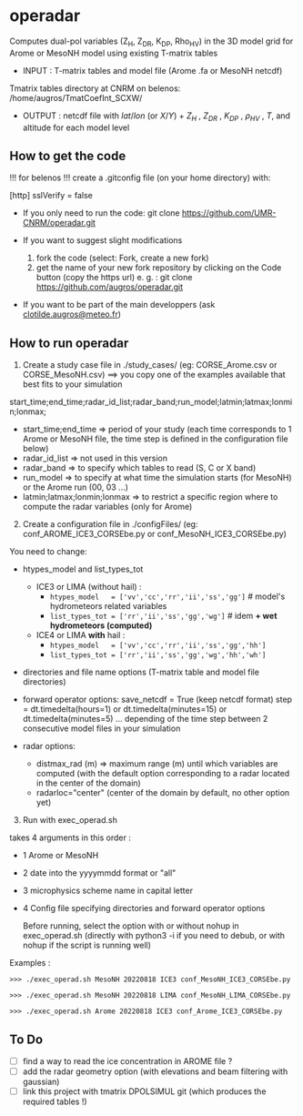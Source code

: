# operadar
Computes dual-pol variables (Z<sub>H</sub>, Z<sub>DR</sub>, K<sub>DP</sub>, Rho<sub>HV</sub>) in the 3D model grid for Arome or MesoNH model using existing T-matrix tables
* INPUT  : T-matrix tables and model file (Arome .fa or MesoNH netcdf)
  
Tmatrix tables directory at CNRM on belenos:  /home/augros/TmatCoefInt_SCXW/
* OUTPUT : netcdf file with $lat/lon$ (or $X/Y$) + $Z_{H}$ , $Z_{DR}$ , $K_{DP}$ , $\rho_{HV}$ , $T$, and altitude for each model level

## How to get the code
!!! for belenos !!!
create a .gitconfig file (on your home directory) with:

[http]
        sslVerify = false

* If you only need to run the code:
git clone https://github.com/UMR-CNRM/operadar.git

* If you want to suggest slight modifications
  1. fork the code (select: Fork, create a new fork)
  2. get the name of your new fork repository by clicking on the Code button (copy the https url) 
     e. g. : git clone https://github.com/augros/operadar.git 

* If you want to be part of the main developpers (ask clotilde.augros@meteo.fr)


## How to run operadar
1) Create a study case file in ./study_cases/  (eg: CORSE_Arome.csv or CORSE_MesoNH.csv)
   ==> you copy one of the examples available that best fits to your simulation

 start_time;end_time;radar_id_list;radar_band;run_model;latmin;latmax;lonmin;lonmax;

* start_time;end_time => period of your study (each time corresponds to 1 Arome or MesoNH file, the time step is defined in the configuration file below)
* radar_id_list => not used in this version 
* radar_band => to specify which tables to read (S, C or X band)
* run_model => to specify at what time the simulation starts (for MesoNH) or the Arome run (00, 03 ...)
* latmin;latmax;lonmin;lonmax => to restrict a specific region where to compute the radar variables (only for Arome)
        
2) Create a configuration file in ./configFiles/ (eg: conf_AROME_ICE3_CORSEbe.py or conf_MesoNH_ICE3_CORSEbe.py)

You need to change:
* htypes_model and list_types_tot

   - ICE3 or LIMA (without hail) :
     - `htypes_model   = ['vv','cc','rr','ii','ss','gg']` # model's hydrometeors related variables
     - `list_types_tot = ['rr','ii','ss','gg','wg']`    # idem **+ wet hydrometeors (computed)**
   - ICE4 or LIMA **with** hail :
     - `htypes_model   = ['vv','cc','rr','ii','ss','gg','hh']`
     - `list_types_tot = ['rr','ii','ss','gg','wg','hh','wh']`
* directories and file name options (T-matrix table and model file directories)
* forward operator options:
  save_netcdf = True (keep netcdf format)
  step = dt.timedelta(hours=1) or dt.timedelta(minutes=15) or dt.timedelta(minutes=5) ... depending of the time step between 2 consecutive model files in your simulation
* radar options:
   * distmax_rad (m) => maximum range (m) until which variables are computed (with the default option corresponding to a radar located in the center of the domain)
   * radarloc="center" (center of the domain by default, no other option yet)

3) Run with exec_operad.sh
   
takes 4 arguments in this order :
- 1 Arome or MesoNH
- 2 date into the yyyymmdd format or "all"
- 3 microphysics scheme name in capital letter
- 4 Config file specifying directories and forward operator options

  Before running, select the option with or without nohup in exec_operad.sh (directly with python3 -i if you need to debub, or with nohup if the script is running well)

Examples :

   `>>> ./exec_operad.sh MesoNH 20220818 ICE3 conf_MesoNH_ICE3_CORSEbe.py`
   
   `>>> ./exec_operad.sh MesoNH 20220818 LIMA conf_MesoNH_LIMA_CORSEbe.py`
   
   `>>> ./exec_operad.sh Arome 20220818 ICE3 conf_Arome_ICE3_CORSEbe.py`

## To Do
- [ ] find a way to read the ice concentration in AROME file ?
- [ ] add the radar geometry option (with elevations and beam filtering with gaussian)
- [ ] link this project with tmatrix DPOLSIMUL git (which produces the required tables !)
